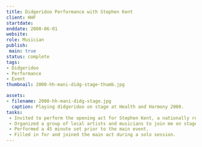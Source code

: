 ```yaml
---
title: Didgeridoo Performance with Stephen Kent
client: HHF
startdate: 
enddate: 2000-06-01
website: 
role: Musician
publish: 
 main: true
status: complete
tags:
- Didgeridoo
- Performance
- Event
thumbnail: 2000-hh-mani-didg-stage-thumb.jpg

assets: 
- filename: 2000-hh-mani-didg-stage.jpg
  caption: Playing didgeridoo on stage at Health and Harmony 2000.
tasks: 
 - Invited to perform the opening act for Stephen Kent, a nationally recognized didgeridoo musician. 
 - Organized a group of local artists and musicians to join me on stage.
 - Performed a 45 minute set prior to the main event.
 - Filled in for and joined the main act during a solo session.
---
```

